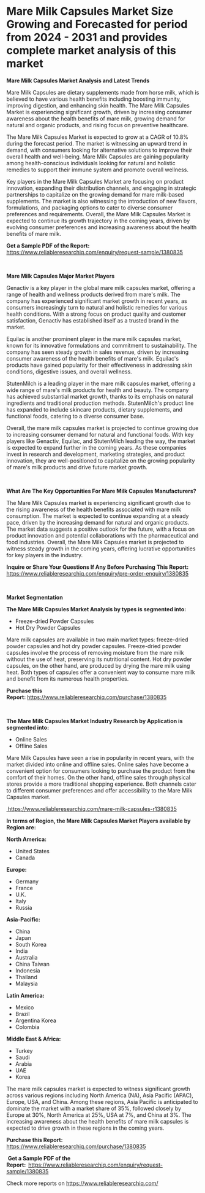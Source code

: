 <p><h1>Mare Milk Capsules Market Size Growing and Forecasted for period from 2024 - 2031 and provides complete market analysis of this market</h1></p><p><strong>Mare Milk Capsules Market Analysis and Latest Trends</strong></p>
<p><p>Mare Milk Capsules are dietary supplements made from horse milk, which is believed to have various health benefits including boosting immunity, improving digestion, and enhancing skin health. The Mare Milk Capsules Market is experiencing significant growth, driven by increasing consumer awareness about the health benefits of mare milk, growing demand for natural and organic products, and rising focus on preventive healthcare.</p><p>The Mare Milk Capsules Market is expected to grow at a CAGR of 10.8% during the forecast period. The market is witnessing an upward trend in demand, with consumers looking for alternative solutions to improve their overall health and well-being. Mare Milk Capsules are gaining popularity among health-conscious individuals looking for natural and holistic remedies to support their immune system and promote overall wellness.</p><p>Key players in the Mare Milk Capsules Market are focusing on product innovation, expanding their distribution channels, and engaging in strategic partnerships to capitalize on the growing demand for mare milk-based supplements. The market is also witnessing the introduction of new flavors, formulations, and packaging options to cater to diverse consumer preferences and requirements. Overall, the Mare Milk Capsules Market is expected to continue its growth trajectory in the coming years, driven by evolving consumer preferences and increasing awareness about the health benefits of mare milk.</p></p>
<p><strong>Get a Sample PDF of the Report:&nbsp;</strong> <a href="https://www.reliableresearchiq.com/enquiry/request-sample/1380835">https://www.reliableresearchiq.com/enquiry/request-sample/1380835</a></p>
<p>&nbsp;</p>
<p><strong>Mare Milk Capsules Major Market Players</strong></p>
<p><p>Genactiv is a key player in the global mare milk capsules market, offering a range of health and wellness products derived from mare's milk. The company has experienced significant market growth in recent years, as consumers increasingly turn to natural and holistic remedies for various health conditions. With a strong focus on product quality and customer satisfaction, Genactiv has established itself as a trusted brand in the market.</p><p>Equilac is another prominent player in the mare milk capsules market, known for its innovative formulations and commitment to sustainability. The company has seen steady growth in sales revenue, driven by increasing consumer awareness of the health benefits of mare's milk. Equilac's products have gained popularity for their effectiveness in addressing skin conditions, digestive issues, and overall wellness.</p><p>StutenMilch is a leading player in the mare milk capsules market, offering a wide range of mare's milk products for health and beauty. The company has achieved substantial market growth, thanks to its emphasis on natural ingredients and traditional production methods. StutenMilch's product line has expanded to include skincare products, dietary supplements, and functional foods, catering to a diverse consumer base.</p><p>Overall, the mare milk capsules market is projected to continue growing due to increasing consumer demand for natural and functional foods. With key players like Genactiv, Equilac, and StutenMilch leading the way, the market is expected to expand further in the coming years. As these companies invest in research and development, marketing strategies, and product innovation, they are well-positioned to capitalize on the growing popularity of mare's milk products and drive future market growth.</p></p>
<p>&nbsp;</p>
<p><strong>What Are The Key Opportunities For Mare Milk Capsules Manufacturers?</strong></p>
<p><p>The Mare Milk Capsules market is experiencing significant growth due to the rising awareness of the health benefits associated with mare milk consumption. The market is expected to continue expanding at a steady pace, driven by the increasing demand for natural and organic products. The market data suggests a positive outlook for the future, with a focus on product innovation and potential collaborations with the pharmaceutical and food industries. Overall, the Mare Milk Capsules market is projected to witness steady growth in the coming years, offering lucrative opportunities for key players in the industry.</p></p>
<p><strong>Inquire or Share Your Questions If Any Before Purchasing This Report:</strong> <a href="https://www.reliableresearchiq.com/enquiry/pre-order-enquiry/1380835">https://www.reliableresearchiq.com/enquiry/pre-order-enquiry/1380835</a></p>
<p>&nbsp;</p>
<p><strong>Market Segmentation</strong></p>
<p><strong>The Mare Milk Capsules Market Analysis by types is segmented into:</strong></p>
<p><ul><li>Freeze-dried Powder Capsules</li><li>Hot Dry Powder Capsules</li></ul></p>
<p><p>Mare milk capsules are available in two main market types: freeze-dried powder capsules and hot dry powder capsules. Freeze-dried powder capsules involve the process of removing moisture from the mare milk without the use of heat, preserving its nutritional content. Hot dry powder capsules, on the other hand, are produced by drying the mare milk using heat. Both types of capsules offer a convenient way to consume mare milk and benefit from its numerous health properties.</p></p>
<p><strong>Purchase this Report:&nbsp;</strong><a href="https://www.reliableresearchiq.com/purchase/1380835">https://www.reliableresearchiq.com/purchase/1380835</a></p>
<p>&nbsp;</p>
<p><strong>The Mare Milk Capsules Market Industry Research by Application is segmented into:</strong></p>
<p><ul><li>Online Sales</li><li>Offline Sales</li></ul></p>
<p><p>Mare Milk Capsules have seen a rise in popularity in recent years, with the market divided into online and offline sales. Online sales have become a convenient option for consumers looking to purchase the product from the comfort of their homes. On the other hand, offline sales through physical stores provide a more traditional shopping experience. Both channels cater to different consumer preferences and offer accessibility to the Mare Milk Capsules market.</p></p>
<p><a href="https://www.reliableresearchiq.com/mare-milk-capsules-r1380835">&nbsp;https://www.reliableresearchiq.com/mare-milk-capsules-r1380835</a></p>
<p><strong>In terms of Region, the Mare Milk Capsules Market Players available by Region are:</strong></p>
<p>
    <p> <strong> North America: </strong>
        <ul>
            <li>United States</li>
            <li>Canada</li>
        </ul>
        </p> 
    <p> <strong> Europe: </strong>
        <ul>
            <li>Germany</li>
            <li>France</li>
            <li>U.K.</li>
            <li>Italy</li>
            <li>Russia</li>
        </ul>
        </p> 
    <p> <strong> Asia-Pacific: </strong>
        <ul>
            <li>China</li>
            <li>Japan</li>
            <li>South Korea</li>
            <li>India</li>
            <li>Australia</li>
            <li>China Taiwan</li>
            <li>Indonesia</li>
            <li>Thailand</li>
            <li>Malaysia</li>
        </ul>
        </p> 
    <p> <strong> Latin America: </strong>
        <ul>
            <li>Mexico</li>
            <li>Brazil</li>
            <li>Argentina Korea</li>
            <li>Colombia</li>
        </ul>
        </p> 
    <p> <strong> Middle East & Africa: </strong>
        <ul>
            <li>Turkey</li>
            <li>Saudi</li>
            <li>Arabia</li>
            <li>UAE</li>
            <li>Korea</li>
        </ul>
    </p>
    </p>
<p><p>The mare milk capsules market is expected to witness significant growth across various regions including North America (NA), Asia Pacific (APAC), Europe, USA, and China. Among these regions, Asia Pacific is anticipated to dominate the market with a market share of 35%, followed closely by Europe at 30%, North America at 25%, USA at 7%, and China at 3%. The increasing awareness about the health benefits of mare milk capsules is expected to drive growth in these regions in the coming years.</p></p>
<p><strong>Purchase this Report: </strong><a href="https://www.reliableresearchiq.com/purchase/1380835">https://www.reliableresearchiq.com/purchase/1380835</a></p>
<p>&nbsp;<strong>Get a Sample PDF of the Report:&nbsp;&nbsp;</strong><a href="https://www.reliableresearchiq.com/enquiry/request-sample/1380835">https://www.reliableresearchiq.com/enquiry/request-sample/1380835</a></p>
<p><strong></strong></p>
<p>Check more reports on <a href="https://www.reliableresearchiq.com/">https://www.reliableresearchiq.com/</a></p>